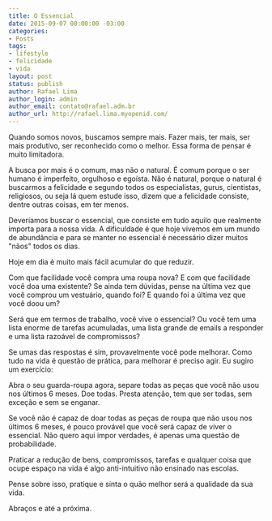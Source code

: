 ```yaml
---
title: O Essencial
date: 2015-09-07 00:00:00 -03:00
categories:
- Posts
tags:
- lifestyle
- felicidade
- vida
layout: post
status: publish
author: Rafael Lima
author_login: admin
author_email: contato@rafael.adm.br
author_url: http://rafael.lima.myopenid.com/
---
```


Quando somos novos, buscamos sempre mais. Fazer mais, ter mais, ser mais produtivo, ser reconhecido como o melhor. Essa forma de pensar é muito limitadora.
<!--more-->



A busca por mais é o comum, mas não o natural. É comum porque o ser humano é imperfeito, orgulhoso e egoísta. Não é natural, porque o natural é buscarmos a felicidade e segundo todos os especialistas, gurus, cientistas, religiosos, ou seja lá quem estude isso, dizem que a felicidade consiste, dentre outras coisas, em ter menos.



Deveríamos buscar o essencial, que consiste em tudo aquilo que realmente importa para a nossa vida. A dificuldade é que hoje vivemos em um mundo de abundância e para se manter no essencial é necessário dizer muitos "nãos" todos os dias.



Hoje em dia é muito mais fácil acumular do que reduzir.



Com que facilidade você compra uma roupa nova? E com que facilidade você doa uma existente? Se ainda tem dúvidas, pense na última vez que você comprou um vestuário, quando foi? E quando foi a última vez que você doou um?



Será que em termos de trabalho, você vive o essencial? Ou você tem uma lista enorme de tarefas acumuladas, uma lista grande de emails a responder e uma lista razoável de compromissos?



Se umas das respostas é sim, provavelmente você pode melhorar. Como tudo na vida é questão de prática, para melhorar é preciso agir. Eu sugiro um exercício:



Abra o seu guarda-roupa agora, separe todas as peças que você não usou nos últimos 6 meses. Doe todas. Presta atenção, tem que ser todas, sem exceção e sem se enganar.



Se você não é capaz de doar todas as peças de roupa que não usou nos últimos 6 meses, é pouco provável que você será capaz de viver o essencial. Não quero aqui impor verdades, é apenas uma questão de probabilidade.



Praticar a redução de bens, compromissos, tarefas e qualquer coisa que ocupe espaço na vida é algo anti-intuitivo não ensinado nas escolas.



Pense sobre isso, pratique e sinta o quão melhor será a qualidade da sua vida.



Abraços e até a próxima.




